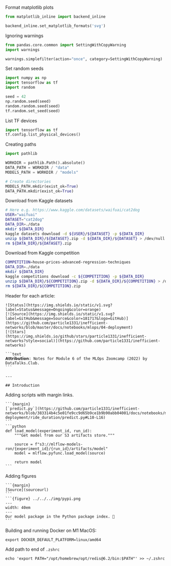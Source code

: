 
Format matplotlib plots
```python
from matplotlib_inline import backend_inline

backend_inline.set_matplotlib_formats('svg')
```

Ignoring warnings

```python
from pandas.core.common import SettingWithCopyWarning
import warnings

warnings.simplefilter(action="once", category=SettingWithCopyWarning)
```

Set random seeds

```python
import numpy as np
import tensorflow as tf
import random

seed = 42
np.random.seed(seed)
random.random.seed(seed)
tf.random.set_seed(seed)
```

List TF devices

```python
import tensorflow as tf
tf.config.list_physical_devices()
```

Creating paths

```python
import pathlib 

WORKDIR = pathlib.Path().absolute()
DATA_PATH = WORKDIR / "data"
MODELS_PATH = WORKDIR / "models"

# Create directories
MODELS_PATH.mkdir(exist_ok=True)
DATA_PATH.mkdir(exist_ok=True)
```


Download from Kaggle datasets
```bash 
# Here e.g. https://www.kaggle.com/datasets/waifuai/cat2dog
USER="waifuai"
DATASET="cat2dog"
DATA_DIR=./data
mkdir ${DATA_DIR}
kaggle datasets download -d ${USER}/${DATASET} -p ${DATA_DIR}
unzip ${DATA_DIR}/${DATASET}.zip -d ${DATA_DIR}/${DATASET} > /dev/null
rm ${DATA_DIR}/${DATASET}.zip
```

Download from Kaggle competition
```bash
COMPETITION=house-prices-advanced-regression-techniques
DATA_DIR=./data
mkdir ${DATA_DIR}
kaggle competitions download -c ${COMPETITION} -p ${DATA_DIR}
unzip ${DATA_DIR}/${COMPETITION}.zip -d ${DATA_DIR}/${COMPETITION} > /dev/null
rm ${DATA_DIR}/${COMPETITION}.zip
```

Header for each article:
````
![Status](https://img.shields.io/static/v1.svg?label=Status&message=Ongoing&color=orange)
[![Source](https://img.shields.io/static/v1.svg?label=GitHub&message=Source&color=181717&logo=GitHub)](https://github.com/particle1331/inefficient-networks/blob/master/docs/notebooks/mlops/04-deployment)
[![Stars](https://img.shields.io/github/stars/particle1331/inefficient-networks?style=social)](https://github.com/particle1331/inefficient-networks)

```text
𝗔𝘁𝘁𝗿𝗶𝗯𝘂𝘁𝗶𝗼𝗻: Notes for Module 6 of the MLOps Zoomcamp (2022) by DataTalks.Club.
```

---

## Introduction
````


Adding scripts with margin links.
````
```{margin}
[`predict.py`](https://github.com/particle1331/inefficient-networks/blob/383314b4c5e01fe9cc9d65b9ce1b9b90abb04001/docs/notebooks/mlops/04-deployment/ride_duration/predict.py#L10-L16)
```
```python
def load_model(experiment_id, run_id):
    """Get model from our S3 artifacts store."""

    source = f"s3://mlflow-models-ron/{experiment_id}/{run_id}/artifacts/model"
    model = mlflow.pyfunc.load_model(source)

    return model
```
````


Adding figures
````
```{margin}
[Source](sourceurl)
```
```{figure} ../../../img/pypi.png
---
width: 40em
---
Our model package in the Python package index. 🐍
```
````

Building and running Docker on M1 MacOS:
```
export DOCKER_DEFAULT_PLATFORM=linux/amd64
```


Add path to end of `.zshrc`
```
echo 'export PATH="/opt/homebrew/opt/redis@6.2/bin:$PATH"' >> ~/.zshrc
```